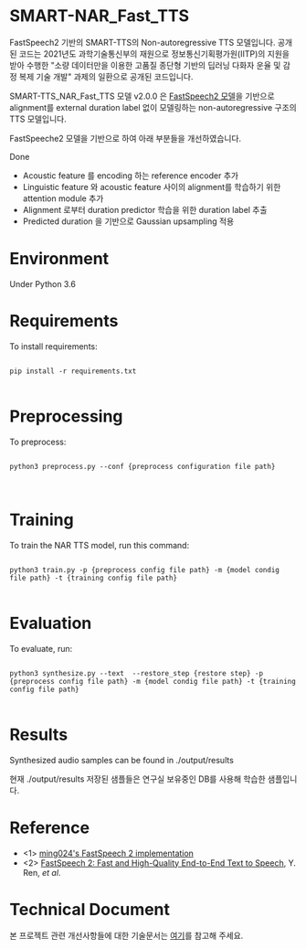 # SMART-NAR_Fast_TTS
FastSpeech2 기반의 SMART-TTS의 Non-autoregressive TTS 모델입니다. 공개된 코드는 2021년도 과학기술통신부의 재원으로 정보통신기획평가원(IITP)의 지원을 받아 수행한 "소량 데이터만을 이용한 고품질 종단형 기반의 딥러닝 다화자 운율 및 감정 복제 기술 개발" 과제의 일환으로 공개된 코드입니다.

SMART-TTS_NAR_Fast_TTS 모델 v2.0.0 은 [FastSpeech2 모델](https://github.com/ming024/FastSpeech2)을 기반으로 alignment를 external duration label 없이 모델링하는 non-autoregressive 구조의 TTS 모델입니다.

FastSpeeche2 모델을 기반으로 하여 아래 부분들을 개선하였습니다.

Done
* Acoustic feature 를 encoding 하는 reference encoder 추가
* Linguistic feature 와 acoustic feature 사이의 alignment를 학습하기 위한 attention module 추가
* Alignment 로부터 duration predictor 학습을 위한 duration label 추출
* Predicted duration 을 기반으로 Gaussian upsampling 적용 

# Environment
Under Python 3.6

# Requirements
To install requirements:
<pre>
<code>
pip install -r requirements.txt
</code>
</pre>

# Preprocessing
To preprocess:
<pre>
<code>
python3 preprocess.py --conf {preprocess configuration file path}

</code>
</pre>

# Training
To train the NAR TTS model, run this command:
<pre>
<code>
python3 train.py -p {preprocess config file path} -m {model condig file path} -t {training config file path}
</code>
</pre>

# Evaluation
To evaluate, run:
<pre>
<code>
python3 synthesize.py --text <text> --restore_step {restore step} -p {preprocess config file path} -m {model condig file path} -t {training config file path}
</code>
</pre>

# Results
Synthesized audio samples can be found in ./output/results

현재 ./output/results 저장된 샘플들은 연구실 보유중인 DB를 사용해 학습한 샘플입니다.

# Reference
* <1> [ming024's FastSpeech 2 implementation](https://github.com/ming024/FastSpeech2)
* <2> [FastSpeech 2: Fast and High-Quality End-to-End Text to Speech](https://arxiv.org/abs/2006.04558), Y. Ren, *et al*.

# Technical Document
본 프로젝트 관련 개선사항들에 대한 기술문서는 [여기](https://drive.google.com/file/d/1G1Afg1PwdW5TQcXuTKeZDZ_67XTlchiY/view?usp=sharing)를 참고해 주세요.
